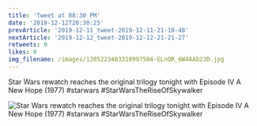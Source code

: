 ```yaml
---
title: 'Tweet at 08:30 PM'
date: '2019-12-12T20:30:25'
prevArticle: '2019-12-11_tweet-2019-12-11-21-10-48'
nextArticle: '2019-12-12_tweet-2019-12-12-21-21-27'
retweets: 0
likes: 0
img_filename: /images/1205223403310997504-ELnQR_6W4AAb23D.jpg
---
```

Star Wars rewatch reaches the original trilogy tonight with Episode IV A New Hope (1977) #starwars #StarWarsTheRiseOfSkywalker

![Star Wars rewatch reaches the original trilogy tonight with Episode IV A New Hope (1977) #starwars #StarWarsTheRiseOfSkywalker](/images/1205223403310997504-ELnQR_6W4AAb23D.jpg "Star Wars rewatch reaches the original trilogy tonight with Episode IV A New Hope (1977) #starwars #StarWarsTheRiseOfSkywalker")